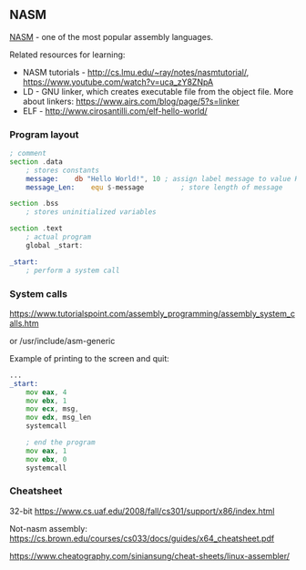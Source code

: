 ## NASM

[NASM](https://en.wikipedia.org/wiki/Netwide_Assembler) - one of the most popular assembly languages.

Related resources for learning:

* NASM tutorials - http://cs.lmu.edu/~ray/notes/nasmtutorial/, https://www.youtube.com/watch?v=uca_zY8ZNpA
* LD - GNU linker, which creates executable file from the object file. More about linkers:  https://www.airs.com/blog/page/5?s=linker
* ELF - http://www.cirosantilli.com/elf-hello-world/

### Program layout 

```asm
; comment
section .data
	; stores constants 
	message: 	db "Hello World!", 10 ; assign label message to value Hello World!\n
	message_Len: 	equ $-message         ; store length of message

section .bss
	; stores uninitialized variables 

section .text
	; actual program
	global _start:

_start:
	; perform a system call	


```

### System calls

https://www.tutorialspoint.com/assembly_programming/assembly_system_calls.htm

or /usr/include/asm-generic



Example of printing to the screen and quit: 

```asm
...
_start:
	mov eax, 4
	mov ebx, 1
	mov ecx, msg,
	mov edx, msg_len
	systemcall

	; end the program
	mov eax, 1
	mov ebx, 0
	systemcall
```


### Cheatsheet

32-bit https://www.cs.uaf.edu/2008/fall/cs301/support/x86/index.html

Not-nasm assembly: https://cs.brown.edu/courses/cs033/docs/guides/x64_cheatsheet.pdf

https://www.cheatography.com/siniansung/cheat-sheets/linux-assembler/
